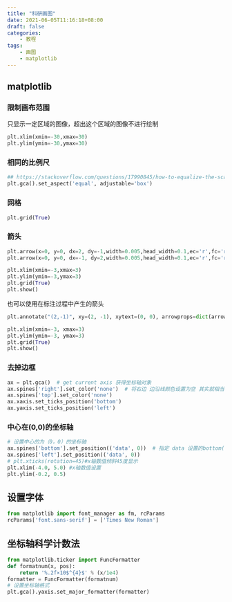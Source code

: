 ```yaml
---
title: "科研画图"
date: 2021-06-05T11:16:18+08:00
draft: false
categories:
    - 教程
tags:
    - 画图
    - matplotlib
---
```


## matplotlib

### 限制画布范围

只显示一定区域的图像，超出这个区域的图像不进行绘制

```python
plt.xlim(xmin=-30,xmax=30)
plt.ylim(ymin=-30,ymax=30)
```

### 相同的比例尺

```python
## https://stackoverflow.com/questions/17990845/how-to-equalize-the-scales-of-x-axis-and-y-axis-in-matplotlib
plt.gca().set_aspect('equal', adjustable='box')
```


### 网格

```python
plt.grid(True)
```

### 箭头

```python
plt.arrow(x=0, y=0, dx=2, dy=-1,width=0.005,head_width=0.1,ec='r',fc='r')
plt.arrow(x=0, y=0, dx=-1, dy=2,width=0.005,head_width=0.1,ec='r',fc='r')

plt.xlim(xmin=-3,xmax=3)
plt.ylim(ymin=-3,ymax=3)
plt.grid(True)
plt.show()
```

也可以使用在标注过程中产生的箭头

```python
plt.annotate("(2,-1)", xy=(2, -1), xytext=(0, 0), arrowprops=dict(arrowstyle="simple", color="r"))

plt.xlim(xmin=-3, xmax=3)
plt.ylim(ymin=-3, ymax=3)
plt.grid(True)
plt.show()
```

### 去掉边框

```python
ax = plt.gca()  # get current axis 获得坐标轴对象
ax.spines['right'].set_color('none')  # 将右边 边沿线颜色设置为空 其实就相当于抹掉这条边
ax.spines['top'].set_color('none')
ax.xaxis.set_ticks_position('bottom')
ax.yaxis.set_ticks_position('left')
```

### 中心在(0,0)的坐标轴

```python
# 设置中心的为（0，0）的坐标轴
ax.spines['bottom'].set_position(('data', 0))  # 指定 data 设置的bottom(也就是指定的x轴)绑定到y轴的0这个点上
ax.spines['left'].set_position(('data', 0))
# plt.xticks(rotation=45)#x轴数值倾斜45度显示
plt.xlim(-4.0, 5.0) #x轴数值设置
plt.ylim(-0.2, 0.5)
```

## 设置字体

```python
from matplotlib import font_manager as fm, rcParams
rcParams['font.sans-serif'] = ['Times New Roman']
```

## 坐标轴科学计数法

```python
from matplotlib.ticker import FuncFormatter
def formatnum(x, pos):
    return '%.2f×10$^{4}$' % (x/1e4)
formatter = FuncFormatter(formatnum)
# 设置坐标轴格式
plt.gca().yaxis.set_major_formatter(formatter)
```

